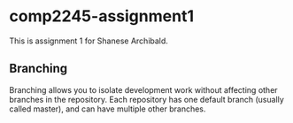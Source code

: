 # comp2245-assignment1
This is assignment 1 for Shanese Archibald.

## Branching
Branching allows you to isolate development work without 
affecting other branches in the repository. Each repository 
has one default branch (usually called master), and can have 
multiple other branches.